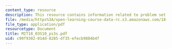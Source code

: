 ```yaml
---
content_type: resource
description: This resource contains information related to problem set 3.
file: /media/https%3A/open-learning-course-data-rc.s3.amazonaws.com/18-03-differential-equations-spring-2010/c90f9302014d8285df35efecb9884b4f_MIT18_03S10_ps3s.pdf
file_type: application/pdf
resourcetype: Document
title: MIT18_03S10_ps3s.pdf
uid: c90f9302-014d-8285-df35-efecb9884b4f
---
```

